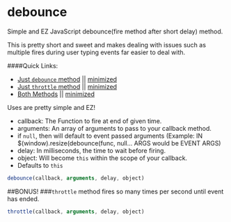 # debounce
Simple and EZ JavaScript debounce(fire method after short delay) method.

This is pretty short and sweet and makes dealing with issues such as multiple fires during user typing events far easier to deal with.

####Quick Links:
 - [Just `debounce` method](https://cdn.rawgit.com/JDMcKinstry/debounce/31161904/debounce.js) || [minimized](https://cdn.rawgit.com/JDMcKinstry/debounce/31161904/debounce.min.js)
 - [Just `throttle` method](https://cdn.rawgit.com/JDMcKinstry/debounce/31161904/throttle.js) || [minimized](https://cdn.rawgit.com/JDMcKinstry/debounce/31161904/throttle.min.js)
 - [Both Methods](https://cdn.rawgit.com/JDMcKinstry/debounce/31161904/debounce_throttle.js) || [minimized](https://cdn.rawgit.com/JDMcKinstry/debounce/31161904/debounce_throttle.min.js)

Uses are pretty simple and EZ!

 - callback: The Function to fire at end of given time.
 - arguments: An array of arguments to pass to your callback method.
  - if `null`, then will default to event passed arguments (Example: IN $(window).resize(debounce(func, null... ARGS would be EVENT ARGS)
 - delay: In milliseconds, the time to wait before firing.
 - object: Will become `this` within the scope of your callback.
  - Defaults to `this`

```javascript
debounce(callback, arguments, delay, object)
```

##BONUS!
###`throttle` method fires so many times per second until event has ended.

```javascript
throttle(callback, arguments, delay, object)
```
